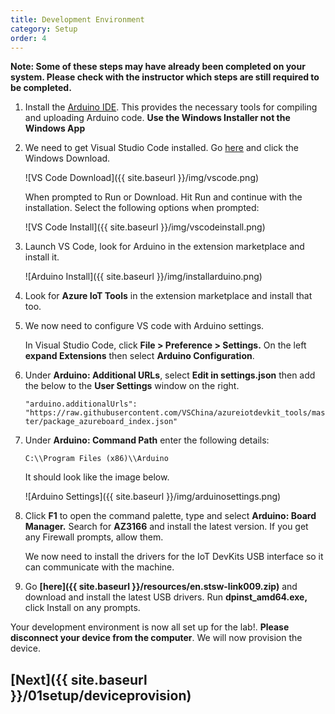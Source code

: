 ```yaml
---
title: Development Environment
category: Setup
order: 4
---
```


**Note: Some of these steps may have already been completed on your system. Please check with the instructor which steps are still required to be completed.**

1. Install the [Arduino IDE](https://www.arduino.cc/en/Main/Software). This provides the necessary tools for compiling and uploading Arduino code. **Use the Windows Installer not the Windows App**

1. We need to get Visual Studio Code installed. Go [here](https://code.visualstudio.com/Download) and click the Windows Download.

    ![VS Code Download]({{ site.baseurl }}/img/vscode.png)

    When prompted to Run or Download. Hit Run and continue with the installation. Select the following options when prompted:

    ![VS Code Install]({{ site.baseurl }}/img/vscodeinstall.png)

1. Launch VS Code, look for Arduino in the extension marketplace and install it.

    ![Arduino Install]({{ site.baseurl }}/img/installarduino.png)

1. Look for **Azure IoT Tools** in the extension marketplace and install that too.

1. We now need to configure VS code with Arduino settings.

    In Visual Studio Code, click **File > Preference > Settings.** On the left **expand Extensions** then select **Arduino Configuration**.

1. Under **Arduino: Additional URLs**, select **Edit in settings.json** then add the below to the **User Settings** window on the right.

    ```"arduino.additionalUrls": "https://raw.githubusercontent.com/VSChina/azureiotdevkit_tools/master/package_azureboard_index.json"```  

1. Under **Arduino: Command Path** enter the following details:

    ```C:\\Program Files (x86)\\Arduino```

    It should look like the image below.

    ![Arduino Settings]({{ site.baseurl }}/img/arduinosettings.png)

1. Click **F1** to open the command palette, type and select **Arduino: Board Manager.** Search for **AZ3166** and install the latest version. If you get any Firewall prompts, allow them.

    We now need to install the drivers for the IoT DevKits USB interface so it can communicate with the machine.

1. Go **[here]({{ site.baseurl }}/resources/en.stsw-link009.zip)** and download and install the latest USB drivers. Run **dpinst_amd64.exe,** click Install on any prompts.

Your development environment is now all set up for the lab!. **Please disconnect your device from the computer**. We will now provision the device.

## [Next]({{ site.baseurl }}/01setup/deviceprovision)